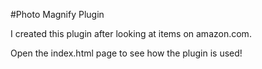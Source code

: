 #Photo Magnify Plugin

I created this plugin after looking at items on amazon.com.

Open the index.html page to see how the plugin is used!